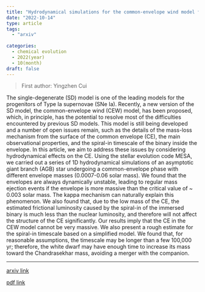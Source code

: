 ```yaml
---
title: "Hydrodynamical simulations for the common-envelope wind model for Type Ia supernovae"
date: "2022-10-14"
type: article
tags:
  - "arxiv"
  
categories:
  - chemical evolution
  - 2022(year)
  - 10(month)
draft: false
---
```

> First author: Yingzhen Cui

 The single-degenerate (SD) model is one of the leading models for the
progenitors of Type Ia supernovae (SNe Ia). Recently, a new version of the SD
model, the common-envelope wind (CEW) model, has been proposed, which, in
principle, has the potential to resolve most of the difficulties encountered by
previous SD models. This model is still being developed and a number of open
issues remain, such as the details of the mass-loss mechanism from the surface
of the common envelope (CE), the main observational properties, and the
spiral-in timescale of the binary inside the envelope. In this article, we aim
to address these issues by considering hydrodynamical effects on the CE. Using
the stellar evolution code MESA, we carried out a series of 1D hydrodynamical
simulations of an asymptotic giant branch (AGB) star undergoing a
common-envelope phase with different envelope masses (0.0007-0.06 solar mass).
We found that the envelopes are always dynamically unstable, leading to regular
mass ejection events if the envelope is more massive than the critical value of
~ 0.003 solar mass. The kappa mechanism can naturally explain this phenomenon.
We also found that, due to the low mass of the CE, the estimated frictional
luminosity caused by the spiral-in of the immersed binary is much less than the
nuclear luminosity, and therefore will not affect the structure of the CE
significantly. Our results imply that the CE in the CEW model cannot be very
massive. We also present a rough estimate for the spiral-in timescale based on
a simplified model. We found that, for reasonable assumptions, the timescale
may be longer than a few 100,000 yr; therefore, the white dwarf may have enough
time to increase its mass toward the Chandrasekhar mass, avoiding a merger with
the companion.

---
[arxiv link](http://arxiv.org/abs/2210.07607v1)

[pdf link](http://arxiv.org/pdf/2210.07607v1)